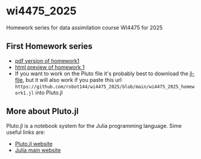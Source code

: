 # wi4475_2025
Homework series for data assimilation course WI4475 for 2025

## First Homework series
  - [pdf version of homework1](https://raw.githubusercontent.com/robot144/wi4475_2025/main/wi4475_2025_homework1.pdf)
  - [html preview of homework 1](https://robot144.github.io/wi4475_2025/wi4475_2025_homework1.html)
  - If you want to work on the Pluto file it's probably best to download the [jl-file](https://github.com/robot144/wi4475_2025/blob/main/wi4475_2025_homework1.jl), but it will also work if you paste this url `https://github.com/robot144/wi4475_2025/blob/main/wi4475_2025_homework1.jl` into Pluto.jl

## More about Pluto.jl

Pluto.jl is a notebook system for the Julia programming language. Sime useful links are:
- [Pluto.jl website](https://plutojl.org/)
- [Julia main website](https://julialang.org/)
